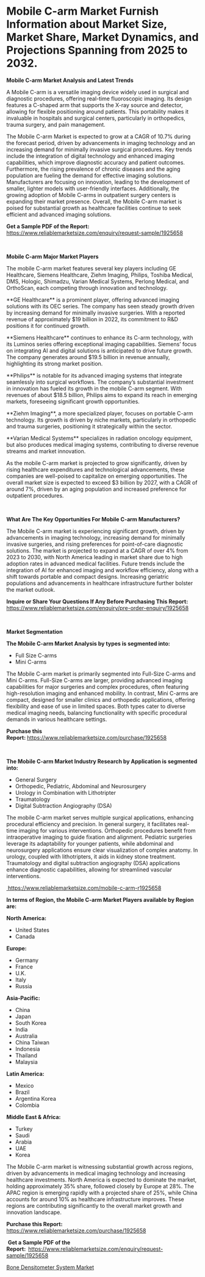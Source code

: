 <p><h1>Mobile C-arm Market Furnish Information about Market Size, Market Share, Market Dynamics, and Projections Spanning from 2025 to 2032.</h1></p><p><strong>Mobile C-arm Market Analysis and Latest Trends</strong></p>
<p><p>A Mobile C-arm is a versatile imaging device widely used in surgical and diagnostic procedures, offering real-time fluoroscopic imaging. Its design features a C-shaped arm that supports the X-ray source and detector, allowing for flexible positioning around patients. This portability makes it invaluable in hospitals and surgical centers, particularly in orthopedics, trauma surgery, and pain management.</p><p>The Mobile C-arm Market is expected to grow at a CAGR of 10.7% during the forecast period, driven by advancements in imaging technology and an increasing demand for minimally invasive surgical procedures. Key trends include the integration of digital technology and enhanced imaging capabilities, which improve diagnostic accuracy and patient outcomes. Furthermore, the rising prevalence of chronic diseases and the aging population are fueling the demand for effective imaging solutions. Manufacturers are focusing on innovation, leading to the development of smaller, lighter models with user-friendly interfaces. Additionally, the growing adoption of Mobile C-arms in outpatient surgery centers is expanding their market presence. Overall, the Mobile C-arm market is poised for substantial growth as healthcare facilities continue to seek efficient and advanced imaging solutions.</p></p>
<p><strong>Get a Sample PDF of the Report:&nbsp;</strong> <a href="https://www.reliablemarketsize.com/enquiry/request-sample/1925658?utm_campaign=1886&utm_medium=2&utm_source=Github&utm_content=ia&utm_term=15012025&utm_id=mobile-c-arm">https://www.reliablemarketsize.com/enquiry/request-sample/1925658</a></p>
<p>&nbsp;</p>
<p><strong>Mobile C-arm Major Market Players</strong></p>
<p><p>The mobile C-arm market features several key players including GE Healthcare, Siemens Healthcare, Ziehm Imaging, Philips, Toshiba Medical, DMS, Hologic, Shimadzu, Varian Medical Systems, Perlong Medical, and OrthoScan, each competing through innovation and technology.</p><p>**GE Healthcare** is a prominent player, offering advanced imaging solutions with its OEC series. The company has seen steady growth driven by increasing demand for minimally invasive surgeries. With a reported revenue of approximately $19 billion in 2022, its commitment to R&D positions it for continued growth.</p><p>**Siemens Healthcare** continues to enhance its C-arm technology, with its Luminos series offering exceptional imaging capabilities. Siemens’ focus on integrating AI and digital solutions is anticipated to drive future growth. The company generates around $19.5 billion in revenue annually, highlighting its strong market position.</p><p>**Philips** is notable for its advanced imaging systems that integrate seamlessly into surgical workflows. The company’s substantial investment in innovation has fueled its growth in the mobile C-arm segment. With revenues of about $18.5 billion, Philips aims to expand its reach in emerging markets, foreseeing significant growth opportunities.</p><p>**Ziehm Imaging**, a more specialized player, focuses on portable C-arm technology. Its growth is driven by niche markets, particularly in orthopedic and trauma surgeries, positioning it strategically within the sector.</p><p>**Varian Medical Systems** specializes in radiation oncology equipment, but also produces medical imaging systems, contributing to diverse revenue streams and market innovation.</p><p>As the mobile C-arm market is projected to grow significantly, driven by rising healthcare expenditures and technological advancements, these companies are well-poised to capitalize on emerging opportunities. The overall market size is expected to exceed $3 billion by 2027, with a CAGR of around 7%, driven by an aging population and increased preference for outpatient procedures.</p></p>
<p>&nbsp;</p>
<p><strong>What Are The Key Opportunities For Mobile C-arm Manufacturers?</strong></p>
<p><p>The Mobile C-arm market is experiencing significant growth, driven by advancements in imaging technology, increasing demand for minimally invasive surgeries, and rising preferences for point-of-care diagnostic solutions. The market is projected to expand at a CAGR of over 4% from 2023 to 2030, with North America leading in market share due to high adoption rates in advanced medical facilities. Future trends include the integration of AI for enhanced imaging and workflow efficiency, along with a shift towards portable and compact designs. Increasing geriatric populations and advancements in healthcare infrastructure further bolster the market outlook.</p></p>
<p><strong>Inquire or Share Your Questions If Any Before Purchasing This Report:</strong> <a href="https://www.reliablemarketsize.com/enquiry/pre-order-enquiry/1925658?utm_campaign=1886&utm_medium=2&utm_source=Github&utm_content=ia&utm_term=15012025&utm_id=mobile-c-arm">https://www.reliablemarketsize.com/enquiry/pre-order-enquiry/1925658</a></p>
<p>&nbsp;</p>
<p><strong>Market Segmentation</strong></p>
<p><strong>The Mobile C-arm Market Analysis by types is segmented into:</strong></p>
<p><ul><li>Full Size C-arms</li><li>Mini C-arms</li></ul></p>
<p><p>The Mobile C-arm market is primarily segmented into Full-Size C-arms and Mini C-arms. Full-Size C-arms are larger, providing advanced imaging capabilities for major surgeries and complex procedures, often featuring high-resolution imaging and enhanced mobility. In contrast, Mini C-arms are compact, designed for smaller clinics and orthopedic applications, offering flexibility and ease of use in limited spaces. Both types cater to diverse medical imaging needs, balancing functionality with specific procedural demands in various healthcare settings.</p></p>
<p><strong>Purchase this Report:&nbsp;</strong><a href="https://www.reliablemarketsize.com/purchase/1925658?utm_campaign=1886&utm_medium=2&utm_source=Github&utm_content=ia&utm_term=15012025&utm_id=mobile-c-arm">https://www.reliablemarketsize.com/purchase/1925658</a></p>
<p>&nbsp;</p>
<p><strong>The Mobile C-arm Market Industry Research by Application is segmented into:</strong></p>
<p><ul><li>General Surgery</li><li>Orthopedic, Pediatric, Abdominal and Neurosurgery</li><li>Urology in Combination with Lithotripter</li><li>Traumatology</li><li>Digital Subtraction Angiography (DSA)</li></ul></p>
<p><p>The mobile C-arm market serves multiple surgical applications, enhancing procedural efficiency and precision. In general surgery, it facilitates real-time imaging for various interventions. Orthopedic procedures benefit from intraoperative imaging to guide fixation and alignment. Pediatric surgeries leverage its adaptability for younger patients, while abdominal and neurosurgery applications ensure clear visualization of complex anatomy. In urology, coupled with lithotripters, it aids in kidney stone treatment. Traumatology and digital subtraction angiography (DSA) applications enhance diagnostic capabilities, allowing for streamlined vascular interventions.</p></p>
<p><a href="https://www.reliablemarketsize.com/mobile-c-arm-r1925658?utm_campaign=1886&utm_medium=2&utm_source=Github&utm_content=ia&utm_term=15012025&utm_id=mobile-c-arm">&nbsp;https://www.reliablemarketsize.com/mobile-c-arm-r1925658</a></p>
<p><strong>In terms of Region, the Mobile C-arm Market Players available by Region are:</strong></p>
<p>
    <p> <strong> North America: </strong>
        <ul>
            <li>United States</li>
            <li>Canada</li>
        </ul>
        </p> 
    <p> <strong> Europe: </strong>
        <ul>
            <li>Germany</li>
            <li>France</li>
            <li>U.K.</li>
            <li>Italy</li>
            <li>Russia</li>
        </ul>
        </p> 
    <p> <strong> Asia-Pacific: </strong>
        <ul>
            <li>China</li>
            <li>Japan</li>
            <li>South Korea</li>
            <li>India</li>
            <li>Australia</li>
            <li>China Taiwan</li>
            <li>Indonesia</li>
            <li>Thailand</li>
            <li>Malaysia</li>
        </ul>
        </p> 
    <p> <strong> Latin America: </strong>
        <ul>
            <li>Mexico</li>
            <li>Brazil</li>
            <li>Argentina Korea</li>
            <li>Colombia</li>
        </ul>
        </p> 
    <p> <strong> Middle East & Africa: </strong>
        <ul>
            <li>Turkey</li>
            <li>Saudi</li>
            <li>Arabia</li>
            <li>UAE</li>
            <li>Korea</li>
        </ul>
    </p>
    </p>
<p><p>The Mobile C-arm market is witnessing substantial growth across regions, driven by advancements in medical imaging technology and increasing healthcare investments. North America is expected to dominate the market, holding approximately 35% share, followed closely by Europe at 28%. The APAC region is emerging rapidly with a projected share of 25%, while China accounts for around 10% as healthcare infrastructure improves. These regions are contributing significantly to the overall market growth and innovation landscape.</p></p>
<p><strong>Purchase this Report: </strong><a href="https://www.reliablemarketsize.com/purchase/1925658?utm_campaign=1886&utm_medium=2&utm_source=Github&utm_content=ia&utm_term=15012025&utm_id=mobile-c-arm">https://www.reliablemarketsize.com/purchase/1925658</a></p>
<p>&nbsp;<strong>Get a Sample PDF of the Report:&nbsp;&nbsp;</strong><a href="https://www.reliablemarketsize.com/enquiry/request-sample/1925658?utm_campaign=1886&utm_medium=2&utm_source=Github&utm_content=ia&utm_term=15012025&utm_id=mobile-c-arm">https://www.reliablemarketsize.com/enquiry/request-sample/1925658</a></p>
<p><strong></strong></p>
<p><p><a href="https://github.com/vimar16th/Market-Research-Report-List-7/blob/main/bone-densitometer-system-market.md?utm_campaign=1886&utm_medium=2&utm_source=Github&utm_content=ia&utm_term=15012025&utm_id=mobile-c-arm">Bone Densitometer System Market</a></p></p>
